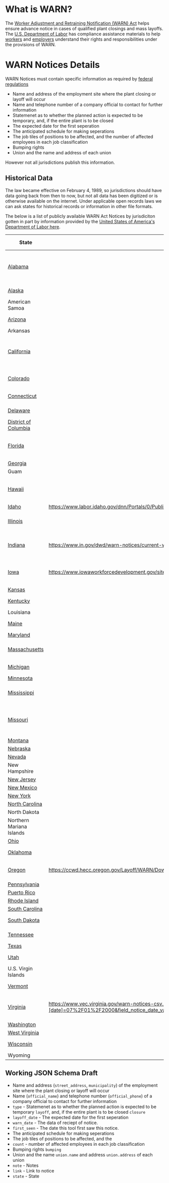 # What is WARN?

The [Worker Adjustment and Retraining Notification (WARN) Act](https://www.law.cornell.edu/uscode/text/29/chapter-23) helps ensure advance notice in cases of qualified plant closings and mass layoffs. The [U.S. Department of Labor](https://www.dol.gov/agencies/eta/layoffs/warn) has compliance assistance materials to help [workers](https://www.dol.gov/sites/dolgov/files/ETA/Layoff/pdfs/WorkerWARN2003.pdf) and [employers](https://www.dol.gov/sites/dolgov/files/ETA/Layoff/pdfs/_EmployerWARN2003.pdf) understand their rights and responsibilities under the provisions of WARN.

# WARN Notices Details

WARN Notices must contain specific information as required by [federal regulations](https://www.law.cornell.edu/cfr/text/20/639.7)

* Name and address of the employment site where the plant closing or layoff will occur
* Name and telephone number of a company official to contact for further information
* Statemenet as to whether the planned action is expected to be temporary, and, if the entire plant is to be closed
* The expected date for the first seperation
* The anticipated schedule for making seperations
* The job tiles of positions to be affected, and the number of affected employees in each job classification
* Bumping rights
* Union and the name and address of each union

However not all jurisdictions publish this information.

## Historical Data

The law became effective on February 4, 1989, so jurisdictions should have data going back from then to now, but not all data has been digitized or is otherwise available on the internet. Under applicable open records laws we can ask states for historical records or information in other file formats. 

The below is a list of publicly available WARN Act Notices by jurisdiciton gotten in part by information provided by the [United States of America's Department of Labor here](https://www.dol.gov/agencies/eta/layoffs/contact). 

| State  | Link  | Notes  | Dates | Manual work |
|---|---|---|---|---|
| [Alabama](https://www.madeinalabama.com/warn-list/) | | Working as of 2023-03-12. | 1999-2023 | Remove garbage entries for 1998 |
| [Alaska](https://jobs.alaska.gov/rr/WARN_notices.htm) | |  Requires a web scraper. |
| American Samoa | |  Not Listed |
| [Arizona](https://www.azjobconnection.gov/search/warn_lookups/new) | | American Jobs Center |
| Arkansas | | Not Found |
| [California](https://edd.ca.gov/en/jobs_and_training/Layoff_Services_WARN/) | |  XLSX for latest info (July 1 of last year to July 1st of the next year). PDF for the rest| 
| [Colorado](https://cdle.colorado.gov/employers/layoff-separations/layoff-warn-list) | | Google Docs. Probably requires yearly changes. |
| [Connecticut](https://www.ctdol.state.ct.us/progsupt/bussrvce/warnreports/warnreports.htm) | | Requires a web scrapper |
| [Delaware](https://joblink.delaware.gov/search/warn_lookups/new) | |American Jobs Center |
| [District of Columbia](https://does.dc.gov/page/industry-closings-and-layoffs-warn-notifications-2023) | | Requires a web scraper. |
| [Florida](https://floridajobs.org/office-directory/division-of-workforce-services/workforce-programs/reemployment-and-emergency-assistance-coordination-team-react/warn-notices) | |  Requires a web scraper. Slow. Links to the PDF of the actual Notice.|
| [Georgia](https://www.tcsg.edu/worksource/rapid-response/) | | |
| Guam | | Not Listed | 
| [Hawaii](https://labor.hawaii.gov/wdc/real-time-warn-updates/) | | Requires a web scraper. links to the PDF of the actual Notice.  |
| [Idaho](https://www.labor.idaho.gov/dnn/Businesses/Layoff-Assistance) | https://www.labor.idaho.gov/dnn/Portals/0/Publications/WARNNotice.pdf | PDF. |
| [Illinois](https://dceo.illinois.gov/workforcedevelopment/warn.html) | | PDF archives. XLSX for 2022+. Monthly releases (?) |
| [Indiana](https://www.in.gov/dwd/warn-notices/) | https://www.in.gov/dwd/warn-notices/current-warn-notices/ | XLSX for everything but links. Links requires web scraper. |
| [Iowa](https://www.iowaworkforcedevelopment.gov/worker-adjustment-and-retraining-notification-act) | https://www.iowaworkforcedevelopment.gov/sites/search.iowaworkforcedevelopment.gov/files/documents/2018/WARN_20230303.xlsx | Requires Web Scraper in case the link to the XLSX file changes (?) |
| [Kansas](https://www.kansascommerce.gov/program/workforce-services/warn/) | | AmericanJobCenter |
| [Kentucky](https://kcc.ky.gov/Pages/News.aspx) | | Scarper for XLSX link changing. |
| Louisiana | | Not Found |
| [Maine](https://joblink.maine.gov/search/warn_lookups/new) | | American Jobs Center |
| [Maryland](https://www.dllr.state.md.us/employment/warn.shtml) | | Requires a Scraper |
| [Massachusetts](https://www.mass.gov/service-details/worker-adjustment-and-retraining-act-warn-weekly-report) | | XLSX Weekly and FY. FOIA for Archives?|
| [Michigan](https://www.michigan.gov/leo/bureaus-agencies/wd/data-public-notices/warn-notices) | | What the hell is this website. |
| [Minnesota](https://mn.gov/deed/programs-services/dislocated-worker/reports/) | | PDF |
| [Mississippi](https://mdes.ms.gov/information-center/warn-information/) | | Released on a quarterly basis. PDF. |
| [Missouri](https://jobs.mo.gov/warn/2023) | | | 2019 Earliest. Requires a scraper.
| [Montana](https://wsd.dli.mt.gov/wioa/related-links/warn-notice-page) | | XLSX (2015-2023) |
| [Nebraska](https://www.dol.nebraska.gov/ReemploymentServices/LayoffServices/LayoffsAndDownsizingWARN) | | Last Update? |
| [Nevada](https://detr.nv.gov/Page/WARN) | | PDF |
| New Hampshire  | | Not Found |
| [New Jersey](https://www.nj.gov/labor/employer-services/warn/) | | PDF/XLSX |
| [New Mexico](https://www.dws.state.nm.us/Rapid-Response) | |PDF |
| [New York](https://dol.ny.gov/warn-notices) | | Web Scraper |
| [North Carolina](https://www.commerce.nc.gov/data-tools-reports/labor-market-data-tools/workforce-warn-reports) | | PDF |
| North Dakota | | LNot Found|
| Northern Mariana Islands | | Not Listed| 
| [Ohio](https://jfs.ohio.gov/warn/) | | Scraper. Link |
| [Oklahoma](https://okjobmatch.com/search/warn_lookups/new) | | American Jobs Center. |
| [Oregon](https://www.oregon.gov/highered/institutions-programs/workforce/Pages/warn.aspx) | https://ccwd.hecc.oregon.gov/Layoff/WARN/Download | XLSX. Requires Scraper to download (?) |
| [Pennsylvania](https://www.dli.pa.gov/Individuals/Workforce-Development/warn/notices/Pages/default.aspx) | | Scraper. Why |
| [Puerto Rico](https://www.ddec.pr.gov/en/workforce-development-program) | | |
| [Rhode Island](https://dlt.ri.gov/employers/worker-adjustment-and-retraining-notification-warn) | | XLSX |
| [South Carolina](https://scworks.org/employer/employer-programs/risk-closing/layoff-notification-reports) | | PDF |
| [South Dakota](https://dlr.sd.gov/workforce_services/businesses/warn_notices.aspx) | | Link to Actual Notices|
| [Tennessee](https://www.tn.gov/workforce/general-resources/major-publications0/major-publications-redirect/reports.html) | |Link to Actual Notices |
| [Texas](https://www.twc.texas.gov/businesses/worker-adjustment-and-retraining-notification-warn-notices#warnNotices) | | XLSX |
| [Utah](https://jobs.utah.gov/employer/business/warnnotices.html) | | Scraper. American Jobs Network. |
| U.S. Virgin Islands | | Not Listed | 
| [Vermont](https://www.vermontjoblink.com/search/warn_lookups/new) | | Scraper. American Jobs Network. |
| [Virginia](https://www.vec.virginia.gov/warn-notices)  | https://www.vec.virginia.gov/warn-notices-csv.csv?field_region_warn_tid=All&field_notice_date_value[min][date]=07%2F01%2F2000&field_notice_date_value[max][date]=06%2F01%2F2023  | It seems that min and max dates can be set via url. CSV file. |
| [Washington](https://esd.wa.gov/about-employees/WARN) | | Scraper. |
| [West Virginia](https://workforcewv.org/public-information/warn-notices/current-warn-notices) | | PDF |
| [Wisconsin](https://dwd.wisconsin.gov/dislocatedworker/warn/) | | American Job Center. Scraper|
| Wyoming | | Not Found |


## Working JSON Schema Draft
* Name and address (`street_address`, `municipality`) of the employment site where the plant closing or layoff will occur
* Name (`official_name`) and telephone number (`official_phone`) of a company official to contact for further information
* `type` - Statemenet as to whether the planned action is expected to be temporary `layoff`, and, if the entire plant is to be closed `closure`
* `layoff_date` - The expected date for the first seperation
* `warn_date` - The data of reciept of notice.
* `first_seen` - The date this tool first saw this notice.
* The anticipated schedule for making seperations
* The job tiles of positions to be affected, and the 
* `count` - number of affected employees in each job classification
* Bumping rights `bumping` 
* Union and the name `union.name` and address `union.address` of each union
* `note` - Notes
* `link` - Link to notice
* `state` - State